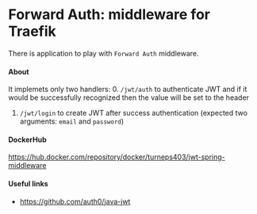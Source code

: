 # Forward Auth: middleware for Traefik 

There is application to play with ``Forward Auth`` middleware.

#### About
It implemets only two handlers:
0. `/jwt/auth` to authenticate JWT and if it would be successfully recognized then the value will be set to the header
1. `/jwt/login` to create JWT after success authentication (expected two arguments: `email` and `password`)

#### DockerHub
https://hub.docker.com/repository/docker/turneps403/jwt-spring-middleware

#### Useful links
* https://github.com/auth0/java-jwt

